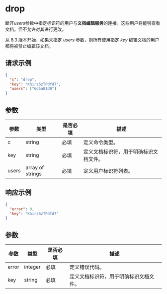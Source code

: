 ﻿# drop

断开*users*参数中指定标识符的用户与**文档编辑服务**的连接。这些用户将能够查看文档，但不允许对其进行更改。

从 8.3 版本开始，如果未指定 *users* 参数，则所有使用指定 *key* 编辑文档的用户都将被禁止编辑该文档。

## 请求示例

``` json
{
  "c": "drop",
  "key": "Khirz6zTPdfd7",
  "users": ["6d5a81d0"]
}
```

## 参数

| 参数 | 类型             | 是否必填 | 描述                                                                       |
| --------- | ---------------- | -------- | --------------------------------------------------------------------------------- |
| c         | string           | 必填 | 定义命令类型。                                                         |
| key       | string           | 必填 | 定义文档标识符，用于明确标识文档文件。 |
| users     | array of strings | 必填 | 定义用户标识符列表。                                         |

## 响应示例

``` json
{
  "error": 0,
  "key": "Khirz6zTPdfd7"
}
```

## 参数

| 参数 | 类型    | 是否必填 | 描述                                                                       |
| --------- | ------- | -------- | --------------------------------------------------------------------------------- |
| error     | integer | 必填 | 定义错误代码。                                                           |
| key       | string  | 必填 | 定义文档标识符，用于明确标识文档文件。 |
